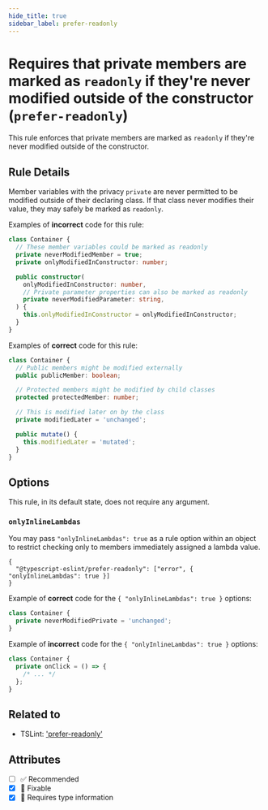 ```yaml
---
hide_title: true
sidebar_label: prefer-readonly
---
```


# Requires that private members are marked as `readonly` if they're never modified outside of the constructor (`prefer-readonly`)

This rule enforces that private members are marked as `readonly` if they're never modified outside of the constructor.

## Rule Details

Member variables with the privacy `private` are never permitted to be modified outside of their declaring class.
If that class never modifies their value, they may safely be marked as `readonly`.

Examples of **incorrect** code for this rule:

```ts
class Container {
  // These member variables could be marked as readonly
  private neverModifiedMember = true;
  private onlyModifiedInConstructor: number;

  public constructor(
    onlyModifiedInConstructor: number,
    // Private parameter properties can also be marked as readonly
    private neverModifiedParameter: string,
  ) {
    this.onlyModifiedInConstructor = onlyModifiedInConstructor;
  }
}
```

Examples of **correct** code for this rule:

```ts
class Container {
  // Public members might be modified externally
  public publicMember: boolean;

  // Protected members might be modified by child classes
  protected protectedMember: number;

  // This is modified later on by the class
  private modifiedLater = 'unchanged';

  public mutate() {
    this.modifiedLater = 'mutated';
  }
}
```

## Options

This rule, in its default state, does not require any argument.

### `onlyInlineLambdas`

You may pass `"onlyInlineLambdas": true` as a rule option within an object to restrict checking only to members immediately assigned a lambda value.

```jsonc
{
  "@typescript-eslint/prefer-readonly": ["error", { "onlyInlineLambdas": true }]
}
```

Example of **correct** code for the `{ "onlyInlineLambdas": true }` options:

```ts
class Container {
  private neverModifiedPrivate = 'unchanged';
}
```

Example of **incorrect** code for the `{ "onlyInlineLambdas": true }` options:

```ts
class Container {
  private onClick = () => {
    /* ... */
  };
}
```

## Related to

- TSLint: ['prefer-readonly'](https://palantir.github.io/tslint/rules/prefer-readonly)

## Attributes

- [ ] ✅ Recommended
- [x] 🔧 Fixable
- [x] 💭 Requires type information

